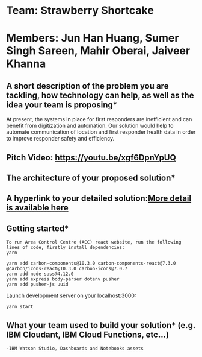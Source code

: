 # Team: Strawberry Shortcake
# Members: Jun Han Huang, Sumer Singh Sareen, Mahir Oberai, Jaiveer Khanna 

## A short description of the problem you are tackling, how technology can help, as well as the idea your team is proposing*

At present, the systems in place for first responders are inefficient and can benefit from digitization and automation. Our solution would help to automate communication of location and first responder health data in order to improve responder safety and efficiency.

## Pitch Video: https://youtu.be/xgf6DpnYpUQ

## The architecture of your proposed solution* 

## A hyperlink to your detailed solution:[More detail is available here](detailed_solution.md)

## Getting started*
    To run Area Control Centre (ACC) react website, run the following lines of code, firstly install dependencies:
    yarn
    
    yarn add carbon-components@10.3.0 carbon-components-react@7.3.0 @carbon/icons-react@10.3.0 carbon-icons@7.0.7
    yarn add node-sass@4.12.0
    yarn add express body-parser dotenv pusher
    yarn add pusher-js uuid
    
    
Launch development server on your localhost:3000:
    
    yarn start

## What your team used to build your solution* (e.g. IBM Cloudant, IBM Cloud Functions, etc...) 
    -IBM Watson Studio, Dashboards and Notebooks assets
    





